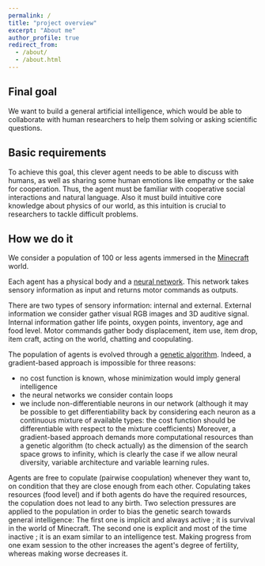 ```yaml
---
permalink: /
title: "project overview"
excerpt: "About me"
author_profile: true
redirect_from: 
  - /about/
  - /about.html
---
```


## Final goal
We want to build a general artificial intelligence, which would be able to collaborate with human researchers to help them solving or asking scientific questions.

## Basic requirements
To achieve this goal, this clever agent needs to be able to discuss with humans, as well as sharing some human emotions like empathy or the sake for cooperation.
Thus, the agent must be familiar with cooperative social interactions and natural language.
Also it must build intuitive core knowledge about physics of our world, as this intuition is crucial to researchers to tackle difficult problems.

## How we do it
We consider a population of 100 or less agents immersed in the [Minecraft](https://minecraft.wiki/) world.

Each agent has a physical body and a [neural network](/neural_network).
This network takes sensory information as input and returns motor commands as outputs.

There are two types of sensory information: internal and external.
External information we consider gather visual RGB images and 3D auditive signal.
Internal information gather life points, oxygen points, inventory, age and food level.
Motor commands gather body displacement, item use, item drop, item craft, acting on the world, chatting and coopulating.

The population of agents is evolved through a [genetic algorithm](/genetic_algo).
Indeed, a gradient-based approach is impossible for three reasons:
* no cost function is known, whose minimization would imply general intelligence
* the neural networks we consider contain loops
* we include non-differentiable neurons in our network (although it may be possible to get differentiability back by considering each neuron as a continuous mixture of available types: the cost function should be differentiable with respect to the mixture coefficients)
Moreover, a gradient-based approach demands more computational resources than a genetic algorithm (to check actually) as the dimension of the search space grows to infinity, which is clearly the case if we allow neural diversity, variable architecture and variable learning rules.

Agents are free to copulate (pairwise coopulation) whenever they want to, on condition that they are close enough from each other.
Copulating takes resources (food level) and if both agents do have the required resources, the copulation does not lead to any birth.
Two selection pressures are applied to the population in order to bias the genetic search towards general intelligence:
The first one is implicit and always active ; it is survival in the world of Minecraft.
The second one is explicit and most of the time inactive ; it is an exam similar to an intelligence test.
Making progress from one exam session to the other increases the agent's degree of fertility, whereas making worse decreases it.

